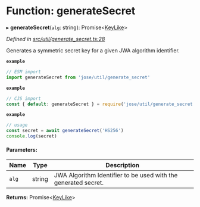 # Function: generateSecret

▸ **generateSecret**(`alg`: string): Promise\<[KeyLike](../types/_types_d_.keylike.md)>

*Defined in [src/util/generate_secret.ts:28](https://github.com/panva/jose/blob/v3.0.2/src/util/generate_secret.ts#L28)*

Generates a symmetric secret key for a given JWA algorithm identifier.

**`example`** 
```js
// ESM import
import generateSecret from 'jose/util/generate_secret'
```

**`example`** 
```js
// CJS import
const { default: generateSecret } = require('jose/util/generate_secret')
```

**`example`** 
```js
// usage
const secret = await generateSecret('HS256')
console.log(secret)
```

#### Parameters:

Name | Type | Description |
------ | ------ | ------ |
`alg` | string | JWA Algorithm Identifier to be used with the generated secret.  |

**Returns:** Promise\<[KeyLike](../types/_types_d_.keylike.md)>
